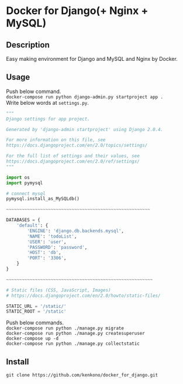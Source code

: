 # Docker for Django(+ Nginx + MySQL)

## Description
Easy making environment for Django and MySQL and Nginx by Docker.

## Usage
Push below command.  
`docker-compose run python django-admin.py startproject app .`  
Write below words at `settings.py`.  
```settings.py
"""
Django settings for app project.

Generated by 'django-admin startproject' using Django 2.0.4.

For more information on this file, see
https://docs.djangoproject.com/en/2.0/topics/settings/

For the full list of settings and their values, see
https://docs.djangoproject.com/en/2.0/ref/settings/
"""

import os
import pymysql

# connect mysql
pymysql.install_as_MySQLdb()

~~~~~~~~~~~~~~~~~~~~~~~~~~~~~~~~~~~~~~~~~~~~~~~~~~~~~~~

DATABASES = {
    'default': {
        'ENGINE': 'django.db.backends.mysql',
        'NAME': 'todoList',
        'USER': 'user',
        'PASSWORD': 'password',
        'HOST': 'db',
        'PORT': '3306',
    }
}

~~~~~~~~~~~~~~~~~~~~~~~~~~~~~~~~~~~~~~~~~~~~~~~~~~~~~~~~

# Static files (CSS, JavaScript, Images)
# https://docs.djangoproject.com/en/2.0/howto/static-files/

STATIC_URL = '/static/'
STATIC_ROOT = '/static'
```

Push below commands.  
`docker-compose run python ./manage.py migrate`  
`docker-compose run python ./manage.py createsuperuser`  
`docker-compose up -d`  
`docker-compose run python ./manage.py collectstatic`

## Install
`git clone https://github.com/kenkono/docker_for_django.git`
